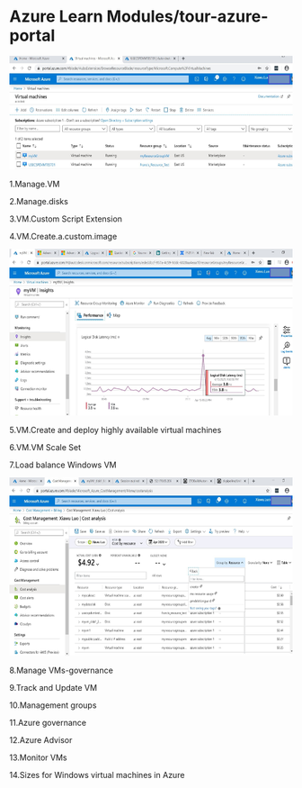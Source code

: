 # Azure Learn Modules/tour-azure-portal

 <img src="docs/1.azure.vm.jpg" width="600" height="202"> 

1.Manage.VM

2.Manage.disks

3.VM.Custom Script Extension

4.VM.Create.a.custom.image

 <img src="docs/2.azure.monitor.jpg" width="600" height="296"> 

5.VM.Create and deploy highly available virtual machines

6.VM.VM Scale Set

7.Load balance Windows VM

 <img src="docs/3.azure.cost.jpg" width="600" height="317.5"> 

8.Manage VMs-governance

9.Track and Update VM

10.Management groups

11.Azure governance

12.Azure Advisor

13.Monitor VMs

14.Sizes for Windows virtual machines in Azure

